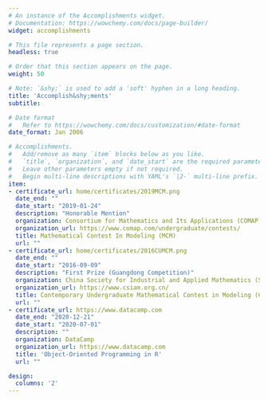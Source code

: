 ```yaml
---
# An instance of the Accomplishments widget.
# Documentation: https://wowchemy.com/docs/page-builder/
widget: accomplishments

# This file represents a page section.
headless: true

# Order that this section appears on the page.
weight: 50

# Note: `&shy;` is used to add a 'soft' hyphen in a long heading.
title: 'Accomplish&shy;ments'
subtitle:

# Date format
#   Refer to https://wowchemy.com/docs/customization/#date-format
date_format: Jan 2006

# Accomplishments.
#   Add/remove as many `item` blocks below as you like.
#   `title`, `organization`, and `date_start` are the required parameters.
#   Leave other parameters empty if not required.
#   Begin multi-line descriptions with YAML's `|2-` multi-line prefix.
item:
- certificate_url: home/certificates/2019MCM.png
  date_end: ""
  date_start: "2019-01-24"
  description: "Honorable Mention"
  organization: Consortium for Mathematics and Its Applications (COMAP)
  organization_url: https://www.comap.com/undergraduate/contests/
  title: Mathematical Contest In Modeling (MCM)
  url: ""
- certificate_url: home/certificates/2016CUMCM.png
  date_end: ""
  date_start: "2016-09-09"
  description: "First Prize (Guangdong Competition)"
  organization: China Society for Industrial and Applied Mathematics (SCIAM)
  organization_url: https://www.csiam.org.cn/
  title: Contemporary Undergraduate Mathematical Contest in Modeling (CUMCM)
  url: ""
- certificate_url: https://www.datacamp.com
  date_end: "2020-12-21"
  date_start: "2020-07-01"
  description: ""
  organization: DataCamp
  organization_url: https://www.datacamp.com
  title: 'Object-Oriented Programming in R'
  url: ""

design:
  columns: '2' 
---
```

